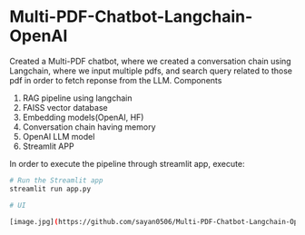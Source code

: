 # Multi-PDF-Chatbot-Langchain-OpenAI

Created a Multi-PDF chatbot, where we created a conversation chain using Langchain, where we input multiple pdfs, and search query related to those pdf in order to fetch reponse from the LLM. Components

1. RAG pipeline using langchain
2. FAISS vector database
3. Embedding models(OpenAI, HF)
4. Conversation chain having memory
5. OpenAI LLM model
6. Streamlit APP

In order to execute the pipeline through streamlit app, execute:

```bash
# Run the Streamlit app
streamlit run app.py

# UI

[image.jpg](https://github.com/sayan0506/Multi-PDF-Chatbot-Langchain-OpenAI/blob/main/images/Screenshot%20from%202024-08-26%2011-08-14.png)
